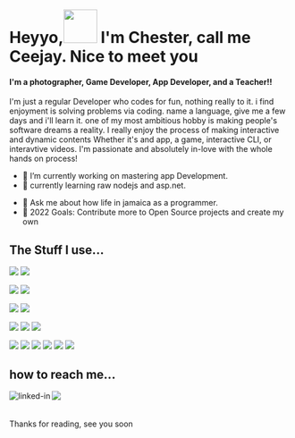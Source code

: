
# Heyyo,<img src="https://raw.githubusercontent.com/iampavangandhi/iampavangandhi/master/gifs/Hi.gif" width="60px">  I'm Chester,  call me Ceejay. Nice to meet you 



#### I'm a photographer, Game Developer, App Developer, and a Teacher!!
I'm just a regular Developer who codes for fun, nothing really to it. i find enjoyment is solving problems via coding.
name a language, give me a few days and i'll learn it.
one of my most ambitious hobby is making people's software dreams a reality. I really enjoy the process of making interactive and dynamic contents
Whether it's and app, a game, interactive CLI, or interavtive videos. I'm passionate and absolutely in-love with the whole hands on process!

- 🔭 I’m currently working on mastering app Development.
- 🌱 currently learning raw nodejs and asp.net.
<!-- 👯 I’m looking to collaborate on a lot of apps and game projects.
- 🤔 I’m looking for help with making food later, nah am kidding, looking forward to eating it.-->
- 💬 Ask me about how life in jamaica as a programmer.
- 🥅 2022 Goals: Contribute more to Open Source projects and create my own


## The Stuff I use...
<img src="https://img.shields.io/badge/Flutter-02569B?style=for-the-badge&logo=flutter&logoColor=white"/> <!--img src="https://img.shields.io/badge/Dart-0175C2?style=for-the-badge&logo=dart&logoColor=white" /--> <img src="https://img.shields.io/badge/firebase-ffca28?style=for-the-badge&logo=firebase&logoColor=black" />

<img src="https://img.shields.io/badge/Unity-100000?style=for-the-badge&logo=unity&logoColor=white" /> <img src="https://img.shields.io/badge/.NET-512BD4?style=for-the-badge&logo=dotnet&logoColor=white" />

<img src="https://img.shields.io/badge/strapi-2e7eea?style=for-the-badge&logo=strapi&logoColor=white"/> <img src="https://img.shields.io/badge/Node.js-339933?style=for-the-badge&logo=nodedotjs&logoColor=white"/>

<img src="https://img.shields.io/badge/Visual_Studio_Code-0078D4?style=for-the-badge&logo=visual%20studio%20code&logoColor=white" /> <img src="https://img.shields.io/badge/Android_Studio-3DDC84?style=for-the-badge&logo=android-studio&logoColor=white" /> <img src="https://img.shields.io/badge/Xcode-007ACC?style=for-the-badge&logo=Xcode&logoColor=white" />

 <img src="https://img.shields.io/badge/C%23-239120?style=for-the-badge&logo=c-sharp&logoColor=white" /> <img src="https://img.shields.io/badge/Dart-0175C2?style=for-the-badge&logo=dart&logoColor=white" /> <img src="https://img.shields.io/badge/HTML5-E34F26?style=for-the-badge&logo=html5&logoColor=white" /> <img src="https://img.shields.io/badge/CSS3-1572B6?style=for-the-badge&logo=css3&logoColor=white" /> <img src="https://img.shields.io/badge/JavaScript-323330?style=for-the-badge&logo=javascript&logoColor=F7DF1E" /> <img src="https://img.shields.io/badge/PHP-777BB4?style=for-the-badge&logo=php&logoColor=white" />
 
 <!--img src="https://github-readme-stats.vercel.app/api/top-langs/?username=ceejayps" /-->
 
 <!-- img src="https://github-readme-stats.vercel.app/api/top-langs/?username=ceejayps" /-->
  <!--img src="https://activity-graph.herokuapp.com/graph?username=ceejayps&theme=minimal" /-->
   <!--img src="https://github-readme-stats.vercel.app/api?username=ceejayps" /-->

 ## how to reach me...
<a href="https://www.linkedin.com/in/chester-johnson/"><img src="https://img.shields.io/badge/LinkedIn-000000?style=for-the-badge&logo=linkedin&logoColor=white" /></a> 
[<img align="left" alt="linked-in" src="https://img.shields.io/badge/🌐  ceejayps.com-000000?style=for-the-badge&logo=Globe&logoColor=blue" />](http://proxstudioja.com/)
</br>
</br>
</br>
Thanks for reading, see you soon
